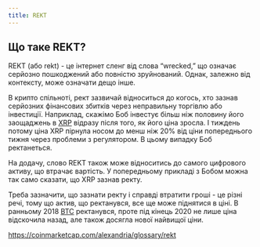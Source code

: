 ```yaml
---
title: REKT
---
```


## Що таке REKT?

REKT (або rekt) - це інтернет сленг від слова “wrecked,” що означає серйозно пошкоджений або повністю зруйнований. Однак, залежно від контексту, може означати дещо інше.

В крипто спільноті, рект зазвичай відноситься до когось, хто зазнав серйозних фінансових збитків через неправильну торгівлю або інвестиції. 
Наприклад, скажімо Боб інвестує більш ніж половину його заощаджень в [XRP](https://coinmarketcap.com/currencies/xrp/) відразу після того, як його ціна зросла. І тиждень потому ціна XRP пірнула носом до менш ніж 20% від ціни попереднього тижня через проблеми з регулятором. В цьому випадку Боб ректанеться.

На додачу, слово REKT також може відноситись до самого цифрового активу, що втрачає вартість. У попередньому прикладі з Бобом можна так само сказати, що XRP зазнав ректу.

Треба зазначити, що зазнати ректу і справді втратити гроші - це різні речі, тому що актив, що ректанувся, все ще може піднятися в ціні. В ранньому 2018 [BTC](https://coinmarketcap.com/currencies/bitcoin/) ректанувся, проте під кінець 2020 не лише ціна відскочила назад, але також досягла нової найвищої ціни.

https://coinmarketcap.com/alexandria/glossary/rekt